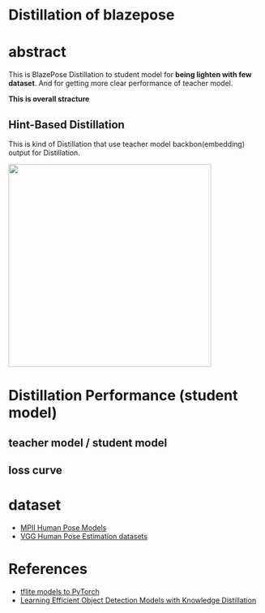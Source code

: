 # Distillation of blazepose

# abstract 

This is BlazePose Distillation to student model for <b>being lighten with few dataset</b>. And for getting more clear performance of teacher model.

<b>This is overall stracture</b>


## Hint-Based Distillation
This is kind of Distillation that use teacher model backbon(embedding) output for Distillation.

<img src="https://user-images.githubusercontent.com/48679574/190838105-0d255020-df53-4a81-9620-f5768c3cfa4a.png" width="400px">



# Distillation Performance (student model)

## teacher model / student model


## loss curve
















# dataset
- [MPII Human Pose Models](https://pose.mpi-inf.mpg.de)
- [VGG Human Pose Estimation datasets](https://www.robots.ox.ac.uk/~vgg/data/pose/)

# References
- [tflite models to PyTorch](https://github.com/zmurez/MediaPipePyTorch)
- [Learning Efficient Object Detection Models with Knowledge Distillation](https://proceedings.neurips.cc/paper/2017/file/e1e32e235eee1f970470a3a6658dfdd5-Paper.pdf)
